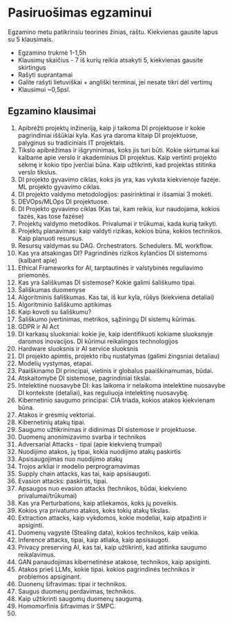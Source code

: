# Pasiruošimas egzaminui

Egzamino metu patikrinsiu teorines žinias, raštu. Kiekvienas gausite lapus su 5 klausimais.

* Egzamino trukmė 1-1,5h
* Klausimų skaičius - 7 iš kurių reikia atsakyti 5, kiekvienas gausite skirtingus
* Rašyti suprantamai
* Galite rašyti lietuviškai + angliški terminai, jei nesate tikri dėl vertimų
* Klausimui ~0,5psl.

## Egzamino klausimai

1. Apibrėžti projektų inžineriją, kaip ji taikoma DI projektuose ir kokie pagrindiniai iššūkiai kyla. Kas yra daroma kitaip DI projektuose, palyginus su tradiciniais IT projektais.
2. Tikslo apibrėžimas ir išgryninimas, koks jis turi būti. Kokie skirtumai kai kalbame apie verslo ir akademinius DI projektus. Kaip vertinti projekto sėkmę ir kokio tipo įverčiai būna. Kaip užtikrinti, kad projektas stitinka verslo tikslus.
3. DI projekto gyvavimo ciklas, koks jis yra, kas vyksta kiekvienoje fazėje. ML projekto gyvavimo ciklas.
4. DI projekto valdymo metodologijos: pasirinktinai ir išsamiai 3 mokėti.
5. DEVOps/MLOps DI projektuose.
6. DI Projekto gyvavimo ciklas (Kas tai, kam reikia, kur naudojama, kokios fazės, kas tose fazėse)
7. Projektų valdymo metodikos. Privalumai ir trūkumai, kada kurią taikyti.
8. Projektų planavimas: kaip valdyti rizikas, kokios būna, kokios technikos. Kaip planuoti resursus.
9. Resursų valdymas su DAG. Orchestrators. Schedulers. ML workflow.
10. Kas yra atsakingas DI? Pagrindinės rizikos kylančios DI sistemoms (kalbant apie)
11. Ethical Frameworks for AI, tarptautinės ir valstybinės reguliavimo priemonės.
12. Kas yra šališkumas DI sistemose? Kokie galimi šališkumo tipai.
13. Šališkumas duomenyse
14. Algoritminis šališkumas. Kas tai, iš kur kyla, rūšys (kiekviena detaliai)
15. Algoritminio šališkumo aptikimas
16. Kaip kovoti su šališkumu?
17. Šališkumo įvertinimas, metrikos, sąžiningų DI sistemų kūrimas.
18. GDPR ir AI Act
19. DI karkasų sluoksniai: kokie jie, kaip identifikuoti kokiame sluoksnyje daromos inovacijos. DI kūrimui reikalingos technologijos
20. Hardware sluoksnis ir AI service sluoksnis
21. DI projekto apimtis, projekto ribų nustatymas (galimi žingsniai detaliau)
22. Modelių vystymas, etapai.
23. Paaiškinamo DI principai, vietinis ir globalus paaiškinamumas, būdai.
24. Atskaitomybė DI sistemose, pagrindiniai tikslai.
25. Intelektinė nuosavybė DI: kas laikoma ir nelaikoma intelektine nuosavybe DI kontekste (detaliai), kas reguliuoja intelektinę nuosavybę.
26. Kibernetinio saugumo principai: CIA triada, kokios atakos kiekvienam būna.
27. Atakos ir grėsmių vektoriai.
28. Kibernetinių atakų tipai.
29. Saugumo užtikrinimas ir didinimas DI sistemose ir projektuose.
30. Duomenų anonimizavimo svarba ir technikos
31. Adversarial Attacks - tipai (apie kiekvieną trumpai)
32. Nuodijimo atakos, jų tipai, kokia nuodijimo atakų paskirtis
33. Apsisaugojimas nuo nuodijimo atakų
34. Trojos arkliai ir modelio perprogramavimas
35. Supply chain attacks, kas tai, kaip apsisaugoti.
36. Evasion attacks: paskirtis, tipai.
37. Apsaugos nuo evasion attacks (technikos, būdai, kiekvieno privalumai/trūkumai)
38. Kas yra Perturbations, kaip atliekamos, koks jų poveikis.
39. Kokios yra privatumo atakos, koks tokių atakų tikslas.
40. Extraction attacks, kaip vykdomos, kokie modeliai, kaip atpažinti ir apsiginti.
41. Duomenų vagystė (Stealing data), kokios technikos, kaip veikia.
42. Inference attacks, tipai, kaip atliaka, kaip apsisaugoti.
43. Privacy preserving AI, kas tai, kaip užtikrinti, kad atitinka saugumo reikalavimus.
44. GAN panaudojimas kibernetinėse atakose, technikos, kaip apsiginti.
45. Atakos prieš LLMs, kokie tipai. kokios pagrindinės technikos ir problemos apsiginant.
46. Duonenų šifravimas: tipai ir technikos.
47. Saugus duomenų perdavimas, technikos.
48. Kaip užtikrinti saugomų duomenų saugumą.
49. Homomorfinis šifravimas ir SMPC.
50. 

